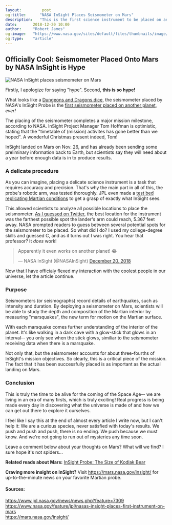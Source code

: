 ```yaml
---
layout:         post
og:title:      "NASA InSight Places Seismometer on Mars"
description:   "This is the first science instrument to be placed on another planet."
date:       2018-12-20 10:00
author:     "Robert James"
og:image:   "https://www.nasa.gov/sites/default/files/thumbnails/image/pia22956-16.jpg"
og:type:    "article"
---
```


## Officially Cool: Seismometer Placed Onto Mars by NASA InSight is Hype

![NASA InSight places seismometer on Mars](https://www.nasa.gov/sites/default/files/thumbnails/image/pia22956-16.jpg)

Firstly, I apologize for saying "hype". Second, **this is so hype!**  
  
What looks like a [Dungeons and Dragons dice](https://images-na.ssl-images-amazon.com/images/I/61Yi8HRcDoL._SX425_.jpg), the seismometer placed by NASA's InSight Probe is the [first seismometer placed on another planet](https://www.nasa.gov/feature/jpl/nasas-insight-places-first-instrument-on-mars), *ever!*  
  
The placing of the seismometer completes a major mission milestone, according to NASA. InSight Project Manager Tom Hoffman is optimistic, stating that the "timetable of (mission) activites has gone better than we hoped". A wonderful Christmas present indeed, Tom!  
  
InSight landed on Mars on Nov. 26, and has already been sending some preliminary information back to Earth, but scientists say they will need about a year before enough data is in to produce results.  
  
### A delicate procedure

As you can imagine, placing a delicate science instrument is a task that requires accuracy and precision. That's why the main part in all of this, the probe's robotic arm, was tested thoroughly. JPL even made a [test bed replicating Martian conditions](https://www.jpl.nasa.gov/news/news.php?feature=7309) to get a grasp of exactly what InSight sees.  
  
This allowed scientists to analyze all possible locations to place the seismometer. [As I guessed on Twitter](https://twitter.com/InspiredSpace_/status/1075561021648052225), the best location for the instrument was the farthest possible spot the lander's arm could reach, 5.367 feet away. NASA prompted readers to guess between several potential spots for the seismometer to be placed. So what did I do? I used my college-degree skills and guessed C, and as it turns out I was right. You hear that professor? It *does* work!   

<blockquote class="twitter-tweet" data-lang="en"><p lang="en" dir="ltr">Apparently it even works on another planet! 😂</p>&mdash; NASA InSight (@NASAInSight) <a href="https://twitter.com/NASAInSight/status/1075788327553425409?ref_src=twsrc%5Etfw">December 20, 2018</a></blockquote>
<script async src="https://platform.twitter.com/widgets.js" charset="utf-8"></script>

Now that I have officialy flexed my interaction with the coolest people in our universe, let the article continue.  
  
### Purpose

Seismometers (or seismographs) record details of earthquakes, such as intensity and duration. By deploying a seismometer on Mars, scientists will be able to study the depth and composition of the Martian interior by measuring "marsquakes", the new term for motion on the Martian surface.  
  
With each marsquake comes further understanding of the interior of the planet. It's like walking in a dark cave with a glow-stick that glows in an interval-- you only see when the stick glows, similiar to the seismometer receiving data when there is a marsquake.  
  
Not only that, but the seismometer accounts for about three-fourths of InSight's mission objectives. So clearly, this is a critical piece of the mission. The fact that it has been successfully placed is as important as the actual landing on Mars.

### Conclusion
  
This is truly the time to be alive for the coming of the Space Age-- we are living in an era of many firsts, which is truly exciting! Real progress is being made every day in discovering what the universe is made of and how we can get out there to explore it ourselves.  
  
I feel like I say this at the end of almost every article I write now, but I can't help it: We are a curious species, never satisfied with today's results. We push and push and push, there is no ending. We push because we must know. And we're not going to run out of mysteries any time soon.  
  
Leave a comment below about your thoughts on Mars? What will we find? I sure hope it's not spiders...
  
**Related reads about Mars:**
[InSight Probe: The Size of Kodiak Bear](https://inspiredspace.blog/Surprise-NASA-Can-Launch-a-Bear-Across-the-Universe.html)

**Craving more insight on InSight?**
Visit https://mars.nasa.gov/insight/ for up-to-the-minute news on your favorite Martian probe.


#### Sources:
https://www.jpl.nasa.gov/news/news.php?feature=7309  
https://www.nasa.gov/feature/jpl/nasas-insight-places-first-instrument-on-mars  
https://mars.nasa.gov/insight/